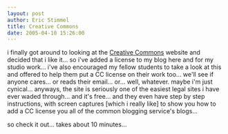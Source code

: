 ```yaml
---
layout: post
author: Eric Stimmel
title: Creative Commons
date: 2005-04-10 15:26:00
--- 
```



i finally got around to looking at the [Creative Commons][] website and decided that i like it... so i've added a license to my blog here and for my studio work... i've also encouraged my fellow students to take a look at this and offered to help them put a CC license on their work too... we'll see if anyone cares... or reads their email... or... well, whatever. maybe i'm just cynical... anyways, the site is seriously one of the easiest legal sites i have ever waded through... and it's free... and they even have step by step instructions, with screen captures [which i really like] to show you how to add a CC license you all of the common blogging service's blogs...

so check it out... takes about 10 minutes...

  [Creative Commons]: http://creativecommons.org/


